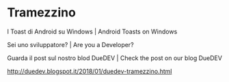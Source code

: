 # Tramezzino
I Toast di Android su Windows | Android Toasts on Windows

Sei uno sviluppatore? | Are you a Developer?

Guarda il post sul nostro blod DueDEV | Check the post on our blog DueDEV

http://duedev.blogspot.it/2018/01/duedev-tramezzino.html
